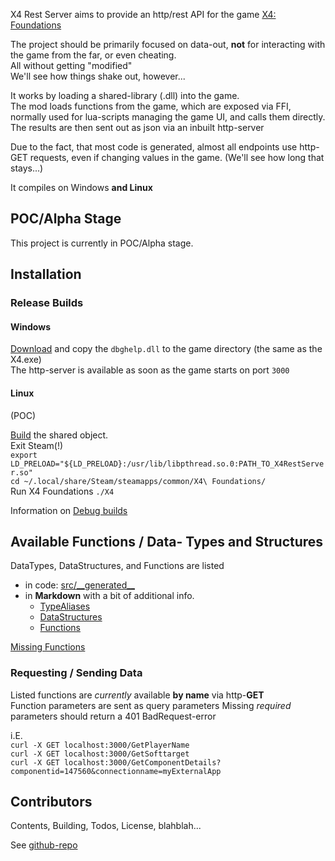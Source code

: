 X4 Rest Server aims to provide an http/rest API for the game [X4: Foundations](https://www.egosoft.com/games/x4/info_en.php)

The project should be primarily focused on data-out, **not** for interacting with the game from the far, or even cheating.  
All without getting "modified"  
We'll see how things shake out, however...

It works by loading a shared-library (.dll) into the game.  
The mod loads functions from the game, which are exposed via FFI, normally used for lua-scripts managing the game UI, and calls them directly.
The results are then sent out as json via an inbuilt http-server

Due to the fact, that most code is generated, almost all endpoints use http-GET requests, even if changing values in the game. (We'll see how long that stays...)

It compiles on Windows **and Linux**

## POC/Alpha Stage

This project is currently in POC/Alpha stage.

## Installation

### Release Builds

#### Windows

[Download](https://github.com/Alia5/X4-rest-server/releases) and copy the `dbghelp.dll` to the game directory (the same as the X4.exe)   
The http-server is available as soon as the game starts on port `3000`

#### Linux

(POC)

[Build](https://github.com/Alia5/X4-rest-server#linux) the shared object.  
Exit Steam(!)  
`export LD_PRELOAD="${LD_PRELOAD}:/usr/lib/libpthread.so.0:PATH_TO_X4RestServer.so"`  
`cd ~/.local/share/Steam/steamapps/common/X4\ Foundations/`  
Run X4 Foundations `./X4`  

Information on [Debug builds](https://github.com/Alia5/X4-rest-server#using-debug-builds)

## Available Functions / Data- Types and Structures

DataTypes, DataStructures, and Functions are listed

- in code: [src/\_\_generated__]([X4RestServer/X4RestServer/src/__generated__](https://github.com/Alia5/X4-rest-server/tree/master/X4RestServer/X4RestServer/src/__generated__))
- in **Markdown** with a bit of additional info.  
  - [TypeAliases](type_aliases.md)
  - [DataStructures](available_structs.md)
  - [Functions](available_funcs.md)
  
[Missing Functions](missing_funcs.md)

### Requesting / Sending Data

Listed functions are _currently_ available **by name** via http-**GET**  
Function parameters are sent as query parameters
Missing *required* parameters should return a 401 BadRequest-error

i.E.  
`curl -X GET localhost:3000/GetPlayerName`  
`curl -X GET localhost:3000/GetSofttarget`  
`curl -X GET localhost:3000/GetComponentDetails?componentid=147560&connectionname=myExternalApp`  

## Contributors

Contents, Building, Todos, License, blahblah...

See [github-repo](https://github.com/Alia5/X4-rest-server)

